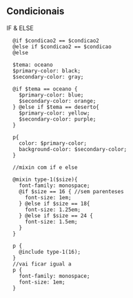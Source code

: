 ## Condicionais

IF & ELSE

      @if $condicao2 == $condicao2
      @else if $condicao2 == $condicao
      @else

      $tema: oceano
      $primary-color: black;
      $secondary-color: gray;

      @if $tema == oceano {
        $primary-color: blue;
        $secondary-color: orange;
      } @else if $tema == deserto{
        $primary-color: yellow;
        $secondary-color: purple;
      }

      p{
        color: $primary-color;
        background-color: $secondary-color;
      }

      //mixin com if e else

      @mixin type-1($size){
        font-family: monospace;
        @if $size == 16 { //sem parenteses
          font-size: 1em;
        } @else if $size == 18{
          font-size: 1.25em;
        } @else if $size == 24 {
          font-size: 1.5em;
        }
      }

      p {
        @include type-1(16);
      }
      //vai ficar igual a
      p {
        font-family: monospace;
        font-size: 1em;
      }
